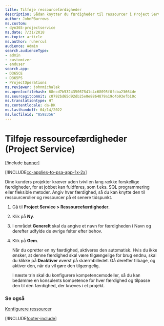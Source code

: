 ```yaml
---
title: Tilføje ressourcefærdigheder
description: Sådan knytter du færdigheder til ressourcer i Project Service
author: JohnPBurrows
ms.custom:
- dyn365-projectservice
ms.date: 7/31/2018
ms.topic: article
ms.author: ruhercul
audience: Admin
search.audienceType:
- admin
- customizer
- enduser
search.app:
- D365CE
- D365PS
- ProjectOperations
ms.reviewer: johnmichalak
ms.openlocfilehash: 68ecd7b532435067841c4c68095f0fcba23664de
ms.sourcegitcommit: c0792bd65d92db25e0e8864879a19c4b93efb10c
ms.translationtype: HT
ms.contentlocale: da-DK
ms.lasthandoff: 04/14/2022
ms.locfileid: "8592356"
---
```

# <a name="add-resource-skills-project-service"></a>Tilføje ressourcefærdigheder (Project Service)

[!include [banner](../includes/psa-now-project-operations.md)]

[!INCLUDE[cc-applies-to-psa-app-1x-2x](../includes/cc-applies-to-psa-app-1x-2x.md)]

Dine kunders projekter kræver uden tvivl en lang række forskellige færdigheder, for at jobbet kan fuldføres, som f.eks. SQL programmering eller fleksible metoder. Angiv hver færdighed, så du kan knytte den til ressourceroller og ressourcer på et senere tidspunkt.  
  
1. Gå til **Project Service > Ressourcefærdigheder**.  
  
2. Klik på **Ny**.  
  
3. I området **Generelt** skal du angive et navn for færdigheden i Navn og derefter udfylde de øvrige felter efter behov.  
  
4. Klik på **Gem**.  
  
   Når du opretter en ny færdighed, aktiveres den automatisk. Hvis du ikke ønsker, at denne færdighed skal være tilgængelige for brug endnu, skal du klikke på **Deaktiver** øverst på skærmbilledet. Gå derefter tilbage, og aktiver den, når du vil gøre den tilgængelig.  
  
   I næste trin skal du konfigurere kompetencemodeller, så du kan bedømme en konsulents kompetence for hver færdighed og tilpasse den til den færdighed, der kræves i et projekt.  
  
### <a name="see-also"></a>Se også  
 [Konfigurere ressourcer](../psa/set-up-resources.md)


[!INCLUDE[footer-include](../includes/footer-banner.md)]
